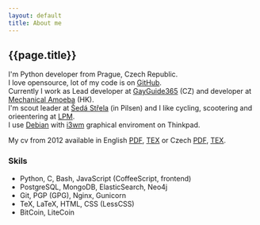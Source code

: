 ```yaml
---
layout: default
title: About me
---
```



## {{page.title}}

I'm Python developer from Prague, Czech Republic.
<br>
I love opensource, lot of my code is on [GitHub](http://github.com/ondrejsika).
<br>
Currently I work as Lead developer at [GayGuide365](http://gayguide365.com) (CZ) and developer at [Mechanical Amoeba](http://mechanicalamoeba.com) (HK).
<br>
I'm scout leader at [Šedá Střela](http://sedastrela.cz) (in Pilsen) and I like cycling, scootering and orieentering at [LPM](http://lpm.zcu.cz).
<br>
I use [Debian](http://debian.org) with [i3wm](http://i3wm.org) graphical enviroment on Thinkpad.

My cv from 2012 available in English [PDF](/static/content/cv/cv2013en.pdf), [TEX](/static/content/cv/cv2013en.tex) or Czech [PDF](/static/content/cv/cv2013cs.pdf), [TEX](/static/content/cv/cv2013cs.tex).

### Skils

* Python, C, Bash, JavaScript (CoffeeScript, frontend)
* PostgreSQL, MongoDB, ElasticSearch, Neo4j
* Git, PGP (GPG), Nginx, Gunicorn
* TeX, LaTeX, HTML, CSS (LessCSS)
* BitCoin, LiteCoin
